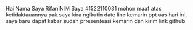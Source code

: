 Hai Nama Saya Rifan NIM Saya 41522110031
mohon maaf atas ketidaktauannya pak saya kira ngikutin date line kemarin ppt uas hari ini, saya baru dapat kabar sudah prresenteasi kemarin dan kirim link github
